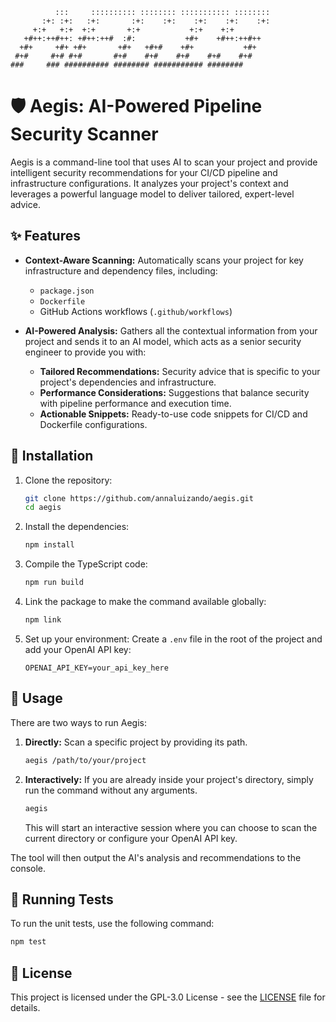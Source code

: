 ```text
          :::     :::::::::: :::::::: ::::::::::: :::::::: 
       :+: :+:   :+:       :+:    :+:    :+:    :+:    :+: 
     +:+   +:+  +:+       +:+           +:+    +:+         
   +#++:++#++: +#++:++#  :#:           +#+    +#++:++#++   
  +#+     +#+ +#+       +#+   +#+#    +#+           +#+    
 #+#     #+# #+#       #+#    #+#    #+#    #+#    #+#     
###     ### ########## ######## ########### ########       
```

# 🛡️ Aegis: AI-Powered Pipeline Security Scanner

Aegis is a command-line tool that uses AI to scan your project and provide intelligent security recommendations for your CI/CD pipeline and infrastructure configurations. It analyzes your project's context and leverages a powerful language model to deliver tailored, expert-level advice.

## ✨ Features

- **Context-Aware Scanning:** Automatically scans your project for key infrastructure and dependency files, including:
  - `package.json`
  - `Dockerfile`
  - GitHub Actions workflows (`.github/workflows`)

- **AI-Powered Analysis:** Gathers all the contextual information from your project and sends it to an AI model, which acts as a senior security engineer to provide you with:
  - **Tailored Recommendations:** Security advice that is specific to your project's dependencies and infrastructure.
  - **Performance Considerations:** Suggestions that balance security with pipeline performance and execution time.
  - **Actionable Snippets:** Ready-to-use code snippets for CI/CD and Dockerfile configurations.

## 🧰 Installation

1.  Clone the repository:
    ```bash
    git clone https://github.com/annaluizando/aegis.git
    cd aegis
    ```

2.  Install the dependencies:
    ```bash
    npm install
    ```

3.  Compile the TypeScript code:
    ```bash
    npm run build
    ```

4.  Link the package to make the command available globally:
    ```bash
    npm link
    ```

5.  Set up your environment:
    Create a `.env` file in the root of the project and add your OpenAI API key:
    ```
    OPENAI_API_KEY=your_api_key_here
    ```

## 🚀 Usage

There are two ways to run Aegis:

1.  **Directly:** Scan a specific project by providing its path.
    ```bash
    aegis /path/to/your/project
    ```

2.  **Interactively:** If you are already inside your project's directory, simply run the command without any arguments.
    ```bash
    aegis
    ```
    This will start an interactive session where you can choose to scan the current directory or configure your OpenAI API key.

The tool will then output the AI's analysis and recommendations to the console.

## 🧪 Running Tests

To run the unit tests, use the following command:

```bash
npm test
```

## 📄 License

This project is licensed under the GPL-3.0 License - see the [LICENSE](LICENSE) file for details.
